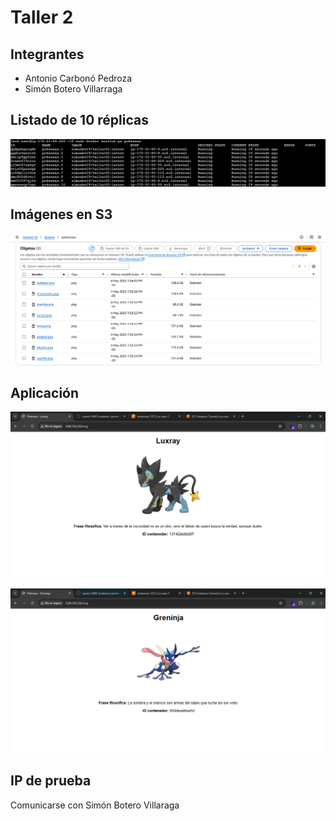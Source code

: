 # Taller 2

## Integrantes

- Antonio Carbonó Pedroza
- Simón Botero Villarraga

## Listado de 10 réplicas

![Réplicas](img/replicas.png)

## Imágenes en S3

![S3](img/s3.png)

## Aplicación

![Contenedor 1](img/container1.png)

![Contenedor 2](img/container2.png)

## IP de prueba

Comunicarse con Simón Botero Villaraga
